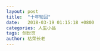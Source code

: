```yaml
---
layout: post
title:  "十年轮回"
date:   2018-03-19 01:15:18 +0800
categories: 人生小品
tags: 创世页
author: 枯荣长老
---
```





